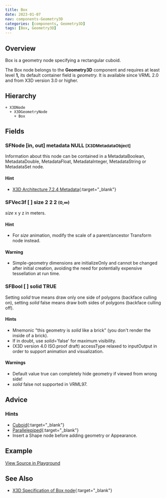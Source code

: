 ```yaml
---
title: Box
date: 2023-01-07
nav: components-Geometry3D
categories: [components, Geometry3D]
tags: [Box, Geometry3D]
---
```

<style>
.post h3 {
  word-spacing: 0.2em;
}
</style>

## Overview

Box is a geometry node specifying a rectangular cuboid.

The Box node belongs to the **Geometry3D** component and requires at least level **1,** its default container field is *geometry.* It is available since VRML 2.0 and from X3D version 3.0 or higher.

## Hierarchy

```
+ X3DNode
  + X3DGeometryNode
    + Box
```

## Fields

### SFNode [in, out] **metadata** NULL <small>[X3DMetadataObject]</small>

Information about this node can be contained in a MetadataBoolean, MetadataDouble, MetadataFloat, MetadataInteger, MetadataString or MetadataSet node.

#### Hint

- [X3D Architecture 7.2.4 Metadata](https://www.web3d.org/specifications/X3Dv4Draft/ISO-IEC19775-1v4-IS.proof//Part01/components/core.html#Metadata){:target="_blank"}

### SFVec3f [ ] **size** 2 2 2 <small>(0,∞)</small>

*size* x y z in meters.

#### Hint

- For *size* animation, modify the scale of a parent/ancestor Transform node instead.

#### Warning

- Simple-geometry dimensions are initializeOnly and cannot be changed after initial creation, avoiding the need for potentially expensive tessellation at run time.

### SFBool [ ] **solid** TRUE

Setting *solid* true means draw only one side of polygons (backface culling on), setting *solid* false means draw both sides of polygons (backface culling off).

#### Hints

- Mnemonic "this geometry is *solid* like a brick" (you don't render the inside of a brick).
- If in doubt, use *solid*='false' for maximum visibility.
- (X3D version 4.0 ISO.proof draft) accessType relaxed to inputOutput in order to support animation and visualization.

#### Warnings

- Default value true can completely hide geometry if viewed from wrong side!
- *solid* false not supported in VRML97.

## Advice

### Hints

- [Cuboid](https://en.wikipedia.org/wiki/Cuboid){:target="_blank"}
- [Parallelepiped](https://en.wikipedia.org/wiki/Parallelepiped){:target="_blank"}
- Insert a Shape node before adding geometry or Appearance.

## Example

<x3d-canvas src="https://create3000.github.io/media/examples/Geometry3D/Box/Box.x3d" update="auto"></x3d-canvas>

[View Source in Playground](/x_ite/playground/?url=https://create3000.github.io/media/examples/Geometry3D/Box/Box.x3d)

## See Also

- [X3D Specification of Box node](https://www.web3d.org/documents/specifications/19775-1/V4.0/Part01/components/geometry3D.html#Box){:target="_blank"}

